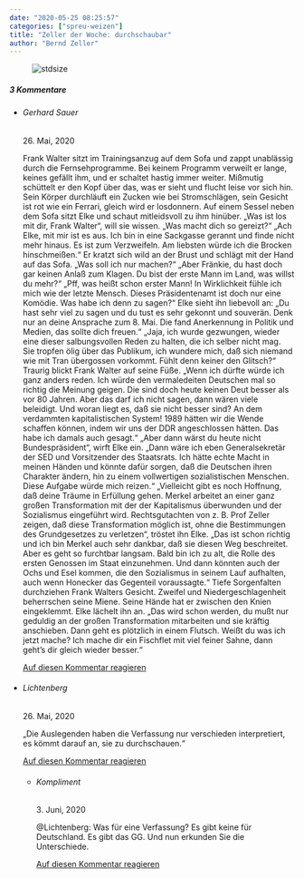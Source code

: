 ```yaml
---
date: "2020-05-25 08:25:57"
categories: ["spreu-weizen"]
title: "Zeller der Woche: durchschaubar"
author: "Bernd Zeller"
---
```



<figure>
<img src="https://www.publicomag.com/wp-content/uploads/2020/05/durchschaubar.jpg" alt=stdsize>
</figure>


<!--more-->
<h5 class="comments-h">
3 Kommentare </h5>
<ul class="commentlist">
<li class="comment even thread-even depth-1 clearfix" id="li-comment-53192">
<h6 class="author">Gerhard Sauer</h6> <span class="date">26. Mai, 2020</span>



Frank Walter sitzt im Trainingsanzug auf dem Sofa und zappt unablässig durch die Fernsehprogramme. Bei keinem Programm verweilt er lange, keines gefällt ihm, und er schaltet hastig immer weiter. Mißmutig schüttelt er den Kopf über das, was er sieht und flucht leise vor sich hin. Sein Körper durchläuft ein Zucken wie bei Stromschlägen, sein Gesicht ist rot wie ein Ferrari, gleich wird er losdonnern. Auf einem Sessel neben dem Sofa sitzt Elke und schaut mitleidsvoll zu ihm hinüber. „Was ist los mit dir, Frank Walter“, will sie wissen. „Was macht dich so gereizt?“ „Ach Elke, mit mir ist es aus. Ich bin in eine Sackgasse gerannt und finde nicht mehr hinaus. Es ist zum Verzweifeln. Am liebsten würde ich die Brocken hinschmeißen.“ Er kratzt sich wild an der Brust und schlägt mit der Hand auf das Sofa. „Was soll ich nur machen?“ „Aber Fränkie, du hast doch gar keinen Anlaß zum Klagen. Du bist der erste Mann im Land, was willst du mehr?“ „Pff, was heißt schon erster Mann! In Wirklichkeit fühle ich mich wie der letzte Mensch. Dieses Präsidentenamt ist doch nur eine Komödie. Was habe ich denn zu sagen?“ Elke sieht ihn liebevoll an: „Du hast sehr viel zu sagen und du tust es sehr gekonnt und souverän. Denk nur an deine Ansprache zum 8. Mai. Die fand Anerkennung in Politik und Medien, das sollte dich freuen.“ „Jaja, ich wurde gezwungen, wieder eine dieser salbungsvollen Reden zu halten, die ich selber nicht mag. Sie tropfen ölig über das Publikum, ich wundere mich, daß sich niemand wie mit Tran übergossen vorkommt. Fühlt denn keiner den Glitsch?“ Traurig blickt Frank Walter auf seine Füße. „Wenn ich dürfte würde ich ganz anders reden. Ich würde den vermaledeiten Deutschen mal so richtig die Meinung geigen. Die sind doch heute keinen Deut besser als vor 80 Jahren. Aber das darf ich nicht sagen, dann wären viele beleidigt. Und woran liegt es, daß sie nicht besser sind? An dem verdammten kapitalistischen System! 1989 hätten wir die Wende schaffen können, indem wir uns der DDR angeschlossen hätten. Das habe ich damals auch gesagt.“ „Aber dann wärst du heute nicht Bundespräsident“, wirft Elke ein. „Dann wäre ich eben Generalsekretär der SED und Vorsitzender des Staatsrats. Ich hätte echte Macht in meinen Händen und könnte dafür sorgen, daß die Deutschen ihren Charakter ändern, hin zu einem vollwertigen sozialistischen Menschen. Diese Aufgabe würde mich reizen.“ „Vielleicht gibt es noch Hoffnung, daß deine Träume in Erfüllung gehen. Merkel arbeitet an einer ganz großen Transformation mit der der Kapitalismus überwunden und der Sozialismus eingeführt wird. Rechtsgutachten von z. B. Prof Zeller zeigen, daß diese Transformation möglich ist, ohne die Bestimmungen des Grundgesetzes zu verletzen“, tröstet ihn Elke. „Das ist schon richtig und ich bin Merkel auch sehr dankbar, daß sie diesen Weg beschreitet. Aber es geht so furchtbar langsam. Bald bin ich zu alt, die Rolle des ersten Genossen im Staat einzunehmen. Und dann könnten auch der Ochs und Esel kommen, die den Sozialismus in seinem Lauf aufhalten, auch wenn Honecker das Gegenteil voraussagte.“ Tiefe Sorgenfalten durchziehen Frank Walters Gesicht. Zweifel und Niedergeschlagenheit beherrschen seine Miene. Seine Hände hat er zwischen den Knien eingeklemmt. Elke lächelt ihn an. „Das wird schon werden, du mußt nur geduldig an der großen Transformation mitarbeiten und sie kräftig anschieben. Dann geht es plötzlich in einem Flutsch. Weißt du was ich jetzt mache? Ich mache dir ein Fischflet mit viel feiner Sahne, dann geht’s dir gleich wieder besser.“

<a rel="nofollow" class="comment-reply-link" href="#comment-53192" data-commentid="53192" data-postid="11262" data-belowelement="comment-53192" data-respondelement="respond" data-replyto="Antworte auf Gerhard Sauer" aria-label="Antworte auf Gerhard Sauer">Auf diesen Kommentar reagieren</a> 


</li>
<li class="comment odd alt thread-odd thread-alt depth-1 clearfix" id="li-comment-53230">
<h6 class="author">Lichtenberg</h6> <span class="date">26. Mai, 2020</span>



„Die Auslegenden haben die Verfassung nur verschieden interpretiert, es kömmt darauf an, sie zu durchschauen.“

<a rel="nofollow" class="comment-reply-link" href="#comment-53230" data-commentid="53230" data-postid="11262" data-belowelement="comment-53230" data-respondelement="respond" data-replyto="Antworte auf Lichtenberg" aria-label="Antworte auf Lichtenberg">Auf diesen Kommentar reagieren</a> 


<ul class="children">
<li class="comment even depth-2 clearfix" id="li-comment-54784">
<h6 class="author">Kompliment</h6> <span class="date">3. Juni, 2020</span>



@Lichtenberg: Was für eine Verfassung? Es gibt keine für Deutschland. Es gibt das GG. Und nun erkunden Sie die Unterschiede.

<a rel="nofollow" class="comment-reply-link" href="#comment-54784" data-commentid="54784" data-postid="11262" data-belowelement="comment-54784" data-respondelement="respond" data-replyto="Antworte auf Kompliment" aria-label="Antworte auf Kompliment">Auf diesen Kommentar reagieren</a> 


</li>
</ul>
</li>
</ul>
